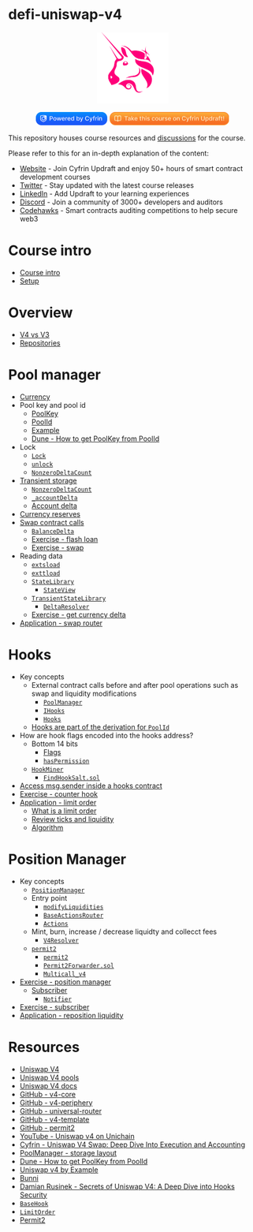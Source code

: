 # defi-uniswap-v4

<div align="center">
<img src=".github/images/uni.png" width="145" alt=""/>
<p align="center">
    <a href="https://cyfrin.io/">
        <img src=".github/images/poweredbycyfrinbluehigher.png" width="145" alt=""/></a>
            <a href="https://updraft.cyfrin.io/courses/defi-uniswap-v4">
        <img src=".github/images/coursebadge.png" width="242.3" alt=""/></a>
    <br />
</p>
</div>

This repository houses course resources and [discussions](https://github.com/Cyfrin/defi-uniswap-v4/discussions) for the course.

Please refer to this for an in-depth explanation of the content:

- [Website](https://updraft.cyfrin.io) - Join Cyfrin Updraft and enjoy 50+ hours of smart contract development courses
- [Twitter](https://twitter.com/CyfrinUpdraft) - Stay updated with the latest course releases
- [LinkedIn](https://www.linkedin.com/school/cyfrin-updraft/) - Add Updraft to your learning experiences
- [Discord](https://discord.gg/cyfrin) - Join a community of 3000+ developers and auditors
- [Codehawks](https://codehawks.com) - Smart contracts auditing competitions to help secure web3

# Course intro

- [Course intro](./notes/course_intro.md)
- [Setup](./notes/course_setup.md)

# Overview

- [V4 vs V3](./notes/v4.md)
- [Repositories](./notes/repos.png)

# Pool manager

- [Currency](https://github.com/Uniswap/v4-core/blob/main/src/types/Currency.sol)
- Pool key and pool id
  - [PoolKey](https://github.com/Uniswap/v4-core/blob/main/src/types/PoolKey.sol)
  - [PoolId](https://github.com/Uniswap/v4-core/blob/main/src/types/PoolId.sol)
  - [Example](./foundry/src/examples/pool_id.sol)
  - [Dune - How to get PoolKey from PoolId](https://dune.com/queries/5671549?category=decoded_project&namespace=uniswap_v4&blockchain=ethereum&contract=PoolManager&blockchains=ethereum&id=uniswap_v4_ethereum.poolmanager_evt_initialize)
- Lock
  - [`Lock`](https://github.com/Uniswap/v4-core/blob/main/src/libraries/Lock.sol)
  - [`unlock`](https://github.com/Uniswap/v4-core/blob/59d3ecf53afa9264a16bba0e38f4c5d2231f80bc/src/PoolManager.sol#L104-L114)
  - [`NonzeroDeltaCount`](https://github.com/Uniswap/v4-core/blob/main/src/libraries/NonzeroDeltaCount.sol)
- [Transient storage](./foundry/src/examples/transient_storage.sol)
  - [`NonzeroDeltaCount`](https://github.com/Uniswap/v4-core/blob/main/src/libraries/NonzeroDeltaCount.sol)
  - [`_accountDelta`](https://github.com/Uniswap/v4-core/blob/59d3ecf53afa9264a16bba0e38f4c5d2231f80bc/src/PoolManager.sol#L368-L378)
  - [Account delta](./notes/account_delta.png)
- [Currency reserves](https://github.com/Uniswap/v4-core/blob/59d3ecf53afa9264a16bba0e38f4c5d2231f80bc/src/PoolManager.sol#L279-L288)
- [Swap contract calls](./notes/swap.png)
  - [`BalanceDelta`](https://github.com/Uniswap/v4-core/blob/main/src/types/BalanceDelta.sol)
  - [Exercise - flash loan](./foundry/exercises/flash.md)
  - [Exercise - swap](./foundry/exercises/swap.md)
- Reading data
  - [`extsload`](https://github.com/Uniswap/v4-core/blob/main/src/Extsload.sol)
  - [`exttload`](https://github.com/Uniswap/v4-core/blob/main/src/Exttload.sol)
  - [`StateLibrary`](https://github.com/Uniswap/v4-core/blob/main/src/libraries/StateLibrary.sol)
    - [`StateView`](https://github.com/Uniswap/v4-periphery/blob/main/src/lens/StateView.sol)
  - [`TransientStateLibrary`](https://github.com/Uniswap/v4-core/blob/main/src/libraries/TransientStateLibrary.sol)
    - [`DeltaResolver`](https://github.com/Uniswap/v4-periphery/blob/main/src/base/DeltaResolver.sol)
  - [Exercise - get currency delta](./foundry/exercises/reader.md)
- [Application - swap router](./foundry/exercises/swap_router.md)

# Hooks

- Key concepts
  - External contract calls before and after pool operations such as swap and liquidity modifications
    - [`PoolManager`](https://github.com/Uniswap/v4-core/blob/main/src/PoolManager.sol)
    - [`IHooks`](https://github.com/Uniswap/v4-core/blob/main/src/interfaces/IHooks.sol)
    - [`Hooks`](https://github.com/Uniswap/v4-core/blob/main/src/libraries/Hooks.sol)
  - [Hooks are part of the derivation for `PoolId`](./notes/hooks.png)
- How are hook flags encoded into the hooks address?
  - Bottom 14 bits
    - [Flags](https://github.com/Uniswap/v4-core/blob/59d3ecf53afa9264a16bba0e38f4c5d2231f80bc/src/libraries/Hooks.sol#L27-L47)
    - [`hasPermission`](https://github.com/Uniswap/v4-core/blob/59d3ecf53afa9264a16bba0e38f4c5d2231f80bc/src/libraries/Hooks.sol#L337-L339)
  - [`HookMiner`](https://github.com/Uniswap/v4-periphery/blob/main/src/utils/HookMiner.sol)
    - [`FindHookSalt.sol`](https://github.com/Cyfrin/defi-uniswap-v4/blob/dev/foundry/test/FindHookSalt.test.sol)
- [Access msg.sender inside a hooks contract](./notes/hooks_msg_sender.png)
- [Exercise - counter hook](./foundry/exercises/counter.md)
- [Application - limit order](./foundry/exercises/limit_order.md)
  - [What is a limit order](https://app.uniswap.org/limit)
  - [Review ticks and liquidity](https://www.desmos.com/calculator/x31s77joxw)
  - [Algorithm](./notes/limit_order.png)

# Position Manager

- Key concepts
  - [`PositionManager`](https://github.com/Uniswap/v4-periphery/blob/main/src/PositionManager.sol)
  - Entry point
    - [`modifyLiquidities`](https://github.com/Uniswap/v4-periphery/blob/60cd93803ac2b7fa65fd6cd351fd5fd4cc8c9db5/src/PositionManager.sol#L172-L179)
    - [`BaseActionsRouter`](https://github.com/Uniswap/v4-periphery/blob/main/src/base/BaseActionsRouter.sol)
    - [`Actions`](https://github.com/Uniswap/v4-periphery/blob/main/src/libraries/Actions.sol)
  - Mint, burn, increase / decrease liquidty and collecct fees
    - [`V4Resolver`](https://github.com/Uniswap/v4-periphery/blob/main/src/base/DeltaResolver.sol)
  - [`permit2`](./notes/permit2.png)
    - [`permit2`](https://github.com/Uniswap/permit2)
    - [`Permit2Forwarder.sol`](https://github.com/Uniswap/v4-periphery/blob/main/src/base/Permit2Forwarder.sol)
    - [`Multicall_v4`](https://github.com/Uniswap/v4-periphery/blob/main/src/base/Multicall_v4.sol)
- [Exercise - position manager](./foundry/exercises/posm.md)
  - [Subscriber](./notes/subscribe.png)
    - [`Notifier`](https://github.com/Uniswap/v4-periphery/blob/main/src/base/Notifier.sol)
- [Exercise - subscriber](./foundry/exercises/subscriber.md)
- [Application - reposition liquidity](./foundry/exercises/reposition.md)

# Resources

- [Uniswap V4](https://v4.uniswap.org/)
- [Uniswap V4 pools](https://app.uniswap.org/explore/pools)
- [Uniswap V4 docs](https://docs.uniswap.org/contracts/v4/overview)
- [GitHub - v4-core](https://github.com/Uniswap/v4-core)
- [GitHub - v4-periphery](https://github.com/Uniswap/v4-periphery)
- [GitHub - universal-router](https://github.com/Uniswap/universal-router)
- [GitHub - v4-template](https://github.com/uniswapfoundation/v4-template)
- [GitHub - permit2](https://github.com/Uniswap/permit2)
- [YouTube - Uniswap v4 on Unichain](https://www.youtube.com/watch?v=ZisqLqbakfM)
- [Cyfrin - Uniswap V4 Swap: Deep Dive Into Execution and Accounting](https://www.cyfrin.io/blog/uniswap-v4-swap-deep-dive-into-execution-and-accounting)
- [PoolManager - storage layout](https://www.evm.codes/contract?address=0x000000000004444c5dc75cb358380d2e3de08a90)
- [Dune - How to get PoolKey from PoolId](https://dune.com/queries/5671549?category=decoded_project&namespace=uniswap_v4&blockchain=ethereum&contract=PoolManager&blockchains=ethereum&id=uniswap_v4_ethereum.poolmanager_evt_initialize)
- [Uniswap v4 by Example](https://www.v4-by-example.org/)
- [Bunni](https://bunni.xyz/)
- [Damian Rusinek - Secrets of Uniswap V4: A Deep Dive into Hooks Security](https://www.youtube.com/watch?v=VhEbnGSUdYY)
- [`BaseHook`](https://github.com/Uniswap/v4-periphery/blob/main/src/utils/BaseHook.sol)
- [`LimitOrder`](https://github.com/Uniswap/v4-periphery/blob/example-contracts/contracts/hooks/examples/LimitOrder.sol)
- [Permit2](https://github.com/dragonfly-xyz/useful-solidity-patterns/tree/main/patterns/permit2)
